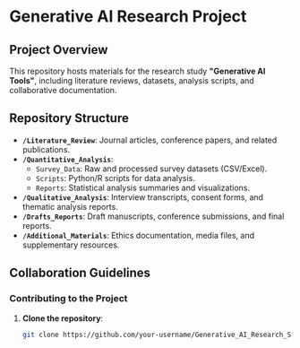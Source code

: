 # Generative AI Research Project  
## Project Overview  
This repository hosts materials for the research study **"Generative AI Tools"**, including literature reviews, datasets, analysis scripts, and collaborative documentation.  

## Repository Structure  
- **`/Literature_Review`**: Journal articles, conference papers, and related publications.  
- **`/Quantitative_Analysis`**:  
  - `Survey_Data`: Raw and processed survey datasets (CSV/Excel).  
  - `Scripts`: Python/R scripts for data analysis.  
  - `Reports`: Statistical analysis summaries and visualizations.  
- **`/Qualitative_Analysis`**: Interview transcripts, consent forms, and thematic analysis reports.  
- **`/Drafts_Reports`**: Draft manuscripts, conference submissions, and final reports.  
- **`/Additional_Materials`**: Ethics documentation, media files, and supplementary resources.  

## Collaboration Guidelines  
### Contributing to the Project  
1. **Clone the repository**:  
   ```bash  
   git clone https://github.com/your-username/Generative_AI_Research_SID.git
